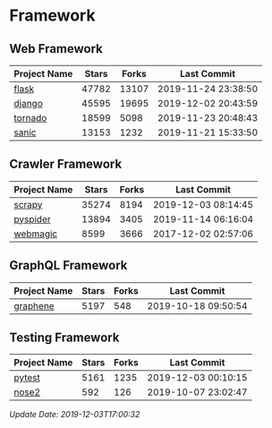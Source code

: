 # Framework

## Web Framework

| Project Name | Stars | Forks | Last Commit |
| ------------ | ----- | ----- | ----------- |
| [flask](https://github.com/pallets/flask) | 47782 | 13107 | 2019-11-24 23:38:50 |
| [django](https://github.com/django/django) | 45595 | 19695 | 2019-12-02 20:43:59 |
| [tornado](https://github.com/tornadoweb/tornado) | 18599 | 5098 | 2019-11-23 20:48:43 |
| [sanic](https://github.com/huge-success/sanic) | 13153 | 1232 | 2019-11-21 15:33:50 |

## Crawler Framework

| Project Name | Stars | Forks | Last Commit |
| ------------ | ----- | ----- | ----------- |
| [scrapy](https://github.com/scrapy/scrapy) | 35274 | 8194 | 2019-12-03 08:14:45 |
| [pyspider](https://github.com/binux/pyspider) | 13894 | 3405 | 2019-11-14 06:16:04 |
| [webmagic](https://github.com/code4craft/webmagic) | 8599 | 3666 | 2017-12-02 02:57:06 |

## GraphQL Framework

| Project Name | Stars | Forks | Last Commit |
| ------------ | ----- | ----- | ----------- |
| [graphene](https://github.com/graphql-python/graphene) | 5197 | 548 | 2019-10-18 09:50:54 |

## Testing Framework

| Project Name | Stars | Forks | Last Commit |
| ------------ | ----- | ----- | ----------- |
| [pytest](https://github.com/pytest-dev/pytest) | 5161 | 1235 | 2019-12-03 00:10:15 |
| [nose2](https://github.com/nose-devs/nose2) | 592 | 126 | 2019-10-07 23:02:47 |

*Update Date: 2019-12-03T17:00:32*